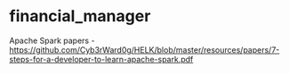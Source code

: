 # financial_manager

Apache Spark papers  - https://github.com/Cyb3rWard0g/HELK/blob/master/resources/papers/7-steps-for-a-developer-to-learn-apache-spark.pdf
